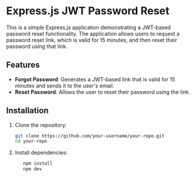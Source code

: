 # Express.js JWT Password Reset

This is a simple Express.js application demonstrating a JWT-based password reset functionality. The application allows users to request a password reset link, which is valid for 15 minutes, and then reset their password using that link.

## Features

- **Forgot Password**: Generates a JWT-based link that is valid for 15 minutes and sends it to the user's email.
- **Reset Password**: Allows the user to reset their password using the link.

## Installation

1. Clone the repository:
   ```bash
   git clone https://github.com/your-username/your-repo.git
   cd your-repo
2. Install dependencies:
    ```bash
       npm install
       npm dev
